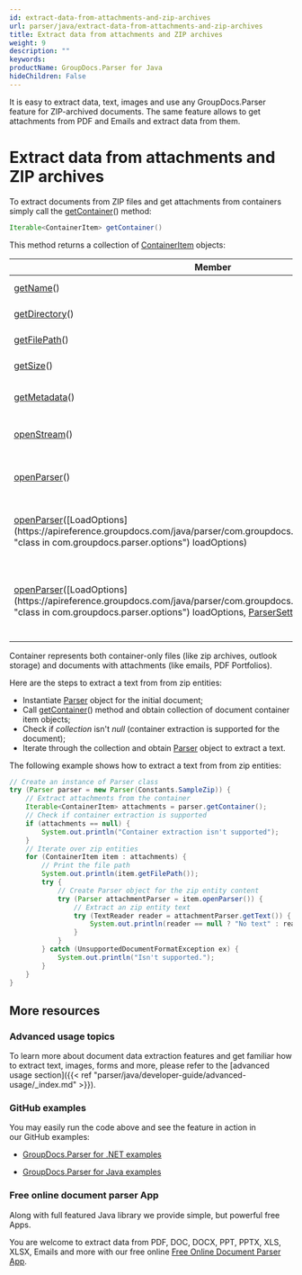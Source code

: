 ```yaml
---
id: extract-data-from-attachments-and-zip-archives
url: parser/java/extract-data-from-attachments-and-zip-archives
title: Extract data from attachments and ZIP archives
weight: 9
description: ""
keywords: 
productName: GroupDocs.Parser for Java
hideChildren: False
---
```

It is easy to extract data, text, images and use any GroupDocs.Parser feature for ZIP-archived documents. The same feature allows to get attachments from PDF and Emails and extract data from them.

# Extract data from attachments and ZIP archives

To extract documents from ZIP files and get attachments from containers simply call the [getContainer](https://apireference.groupdocs.com/java/parser/com.groupdocs.parser/Parser#getContainer())() method:

```java
Iterable<ContainerItem> getContainer()

```

This method returns a collection of [ContainerItem](https://apireference.groupdocs.com/java/parser/com.groupdocs.parser.data/ContainerItem "class in com.groupdocs.parser.data") objects:

| Member | Description |
| --- | --- |
| [getName](https://apireference.groupdocs.com/java/parser/com.groupdocs.parser.data/ContainerItem#getName())() | The name of the item. |
| [getDirectory](https://apireference.groupdocs.com/java/parser/com.groupdocs.parser.data/ContainerItem#getDirectory())() | The directory of the item. |
| [getFilePath](https://apireference.groupdocs.com/java/parser/com.groupdocs.parser.data/ContainerItem#getFilePath())() | The full path of the item. |
| [getSize](https://apireference.groupdocs.com/java/parser/com.groupdocs.parser.data/ContainerItem#getSize())() | The size of the item in bytes. |
| [getMetadata](https://apireference.groupdocs.com/java/parser/com.groupdocs.parser.data/ContainerItem#getMetadata())() | The collection of item metadata. |
| [openStream](https://apireference.groupdocs.com/java/parser/com.groupdocs.parser.data/ContainerItem#openStream())() | Opens the stream of the item content. |
| [openParser](https://apireference.groupdocs.com/java/parser/com.groupdocs.parser.data/ContainerItem#openParser())() | Creates the Parser object for the item content. |
| [openParser](https://apireference.groupdocs.com/java/parser/com.groupdocs.parser.data/ContainerItem#openParser(com.groupdocs.parser.options.LoadOptions))([LoadOptions](https://apireference.groupdocs.com/java/parser/com.groupdocs.parser.options/LoadOptions "class in com.groupdocs.parser.options") loadOptions) | Creates the Parser object for the item content with [`LoadOptions`](https://apireference.groupdocs.com/java/parser/com.groupdocs.parser.options/LoadOptions "class in com.groupdocs.parser.options"). |
| [openParser](https://apireference.groupdocs.com/java/parser/com.groupdocs.parser.data/ContainerItem#openParser(com.groupdocs.parser.options.LoadOptions,%20com.groupdocs.parser.options.ParserSettings))([LoadOptions](https://apireference.groupdocs.com/java/parser/com.groupdocs.parser.options/LoadOptions "class in com.groupdocs.parser.options") loadOptions, [ParserSettings](https://apireference.groupdocs.com/java/parser/com.groupdocs.parser.options/ParserSettings "class in com.groupdocs.parser.options") parserSettings) | Creates the Parser object for the item content with [`LoadOptions`](https://apireference.groupdocs.com/java/parser/com.groupdocs.parser.options/LoadOptions "class in com.groupdocs.parser.options") and [ParserSettings](https://apireference.groupdocs.com/java/parser/com.groupdocs.parser.options/ParserSettings "class in com.groupdocs.parser.options"). |

Container represents both container-only files (like zip archives, outlook storage) and documents with attachments (like emails, PDF Portfolios).

Here are the steps to extract a text from from zip entities:

*   Instantiate [Parser](https://apireference.groupdocs.com/java/parser/com.groupdocs.parser/Parser) object for the initial document;
*   Call [getContainer](https://apireference.groupdocs.com/java/parser/com.groupdocs.parser/Parser#getContainer())() method and obtain collection of document container item objects;
*   Check if *collection* isn't *null* (container extraction is supported for the document);
*   Iterate through the collection and obtain [Parser](https://apireference.groupdocs.com/java/parser/com.groupdocs.parser/Parser) object to extract a text.

The following example shows how to extract a text from from zip entities:

```java
// Create an instance of Parser class
try (Parser parser = new Parser(Constants.SampleZip)) {
    // Extract attachments from the container
    Iterable<ContainerItem> attachments = parser.getContainer();
    // Check if container extraction is supported
    if (attachments == null) {
        System.out.println("Container extraction isn't supported");
    }
    // Iterate over zip entities
    for (ContainerItem item : attachments) {
        // Print the file path
        System.out.println(item.getFilePath());
        try {
            // Create Parser object for the zip entity content
            try (Parser attachmentParser = item.openParser()) {
                // Extract an zip entity text
                try (TextReader reader = attachmentParser.getText()) {
                    System.out.println(reader == null ? "No text" : reader.readToEnd());
                }
            }
        } catch (UnsupportedDocumentFormatException ex) {
            System.out.println("Isn't supported.");
        }
    }
}
```

## More resources

### Advanced usage topics

To learn more about document data extraction features and get familiar how to extract text, images, forms and more, please refer to the [advanced usage section]({{< ref "parser/java/developer-guide/advanced-usage/_index.md" >}}).

### GitHub examples

You may easily run the code above and see the feature in action in our GitHub examples:

*   [GroupDocs.Parser for .NET examples](https://github.com/groupdocs-parser/GroupDocs.Parser-for-.NET)
    
*   [GroupDocs.Parser for Java examples](https://github.com/groupdocs-parser/GroupDocs.Parser-for-Java)
    

### Free online document parser App

Along with full featured Java library we provide simple, but powerful free Apps.

You are welcome to extract data from PDF, DOC, DOCX, PPT, PPTX, XLS, XLSX, Emails and more with our free online [Free Online Document Parser App](https://products.groupdocs.app/parser).
